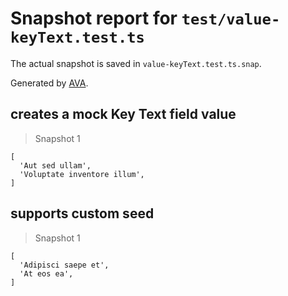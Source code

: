 # Snapshot report for `test/value-keyText.test.ts`

The actual snapshot is saved in `value-keyText.test.ts.snap`.

Generated by [AVA](https://avajs.dev).

## creates a mock Key Text field value

> Snapshot 1

    [
      'Aut sed ullam',
      'Voluptate inventore illum',
    ]

## supports custom seed

> Snapshot 1

    [
      'Adipisci saepe et',
      'At eos ea',
    ]

